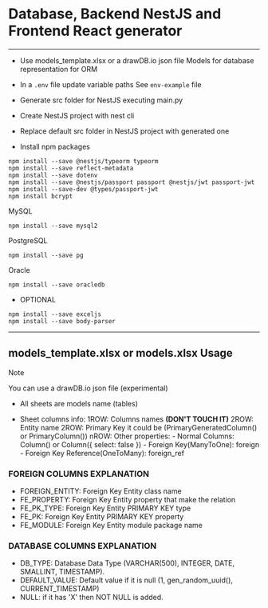 # Database, Backend NestJS and Frontend React generator
------------------------------------------------------------------------------------------------------------------------------------------------

- Use models_template.xlsx or a drawDB.io json file
Models for database representation for ORM

- In  a `.env` file update variable paths
See `env-example` file

- Generate src folder for NestJS executing main.py

- Create NestJS project with nest cli 

- Replace default src folder in NestJS project with generated one

- Install npm packages
```
npm install --save @nestjs/typeorm typeorm
npm install --save reflect-metadata
npm install --save dotenv
npm install --save @nestjs/passport passport @nestjs/jwt passport-jwt
npm install --save-dev @types/passport-jwt
npm install bcrypt
```
MySQL
```
npm install --save mysql2
```

PostgreSQL
```
npm install --save pg
```

Oracle
```
npm install --save oracledb
```

- OPTIONAL
```
npm install --save exceljs
npm install --save body-parser
```


-----------------------------------------------

## models_template.xlsx or models.xlsx Usage

> [!NOTE]
> You can use a drawDB.io json file (experimental)

- All sheets are models name (tables)

- Sheet columns info:
1ROW: Columns names **(DON'T TOUCH IT)**
2ROW: Entity name
2ROW: Primary Key it could be (PrimaryGeneratedColumn() or PrimaryColumn())
nROW: Other properties:
        - Normal Columns: Column() or Column({ select: false })
        - Foreign Key(ManyToOne): foreign
        - Foreign Key Reference(OneToMany): foreign_ref

### FOREIGN COLUMNS EXPLANATION
- FOREIGN_ENTITY: Foreign Key Entity class name
- FE_PROPERTY: Foreign Key Entity property that make the relation
- FE_PK_TYPE: Foreign Key Entity PRIMARY KEY type
- FE_PK: Foreign Key Entity PRIMARY KEY property
- FE_MODULE: Foreign Key Entity module package name

### DATABASE COLUMNS EXPLANATION
- DB_TYPE: Database Data Type (VARCHAR(500), INTEGER, DATE, SMALLINT, TIMESTAMP).
- DEFAULT_VALUE: Default value if it is null (1, gen_random_uuid(), CURRENT_TIMESTAMP)
- NULL: if it has 'X' then NOT NULL is added.